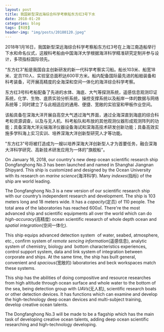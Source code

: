 ```yaml
---
layout: post
title: 我国新型深远海综合科学考察船东方红3号下水
date: 2018-01-20
categories: blog
tags: [科技]
header-img: "img/posts/20180120.jpeg"
---
```

2018年1月16日，我国新型深远海综合科学考察船东方红3号在上海江南造船举行下水和命名仪式，这艘科考船由中国海洋大学根据海洋科学精准研究定制并参与设计，多项指标国际领先。

“东方红3”船是我国自主创新研发的新一代科学考察实习船。船长103米、船宽18米、定员110人、实验室总面积达600平方米。船内配备国际最先进的船舶装备和科考装备，可开展高精度的全海深和空间一体化的海洋综合科学考察。　

东方红3号科考船配备了先进的水体、海底、大气等探测系统，遥感信息观测印证系统，化学、生物、底质实验分析系统，操控支撑系统以及船岸一体的数据与网络系统等；同时建立了与此相适应的通用、便捷、宽敞的实验室和甲板作业空间。

该船具备在深海大洋开展自高空大气透过海气界面，通过全海深直到海底的综合科考和资源调查，以及与无人机、科考船队和布放的其他观测仪器形成观测阵列的功能；具备深海大洋尖端海洋仪器设备海试和深海高技术研发创新功能；具备高效实施多学科海上实习实训、培养深海大洋创新型研究人才等功能。

"东方红3"号将被打造成为一艘以培养深海大洋创新型人才为首要任务，融合深海大洋科学研究、高新技术研发应用为一体的"旗舰船"。


On January 16, 2018, our country's new deep ocean scientific research ship Dongfanghong No.3 has been launched and named in Shanghai Jiangnan Shipyard. This ship is customized and designed by the Ocean University with its research on _marine science_(海洋科学). Many _indexes_(指标) of the ship are world leading.

The Dongfanghong No.3 is a new version of our scientific research ship with our country’s independent research and development. The ship is 103 meters long and 18 meters wide. It has a _capacity_(定员) of 110 people. The total area of the laboratories has reached 600㎡. There're the most advanced ship and scientific equipments all over the world which can do _high-accuracy_(高精度) ocean scientific research of whole depth ocean and _spatial integration_(空间一体化).

This ship equips advanced detection system  of water, seabed, atmosphere, etc., confirm system of _remote sencing information_(遥感信息), analytic system of chemistry, biology and  bottom characteristics experiences, control support system, data and link system of integration between corporate and ships. At the same time, the ship has built general, convenient and _spacious_(宽敞的) laboratories and beck workspaces match these systems.

This ship has the abilities of doing compositive and resource researches from high altitude through ocean surface and whole water to the bottom of the sea, being detection group with _UAVs_(无人机), scientific research boats or other detection devices. It has functions which can examine and develop the high-technology deep ocean devices and multi-subject training, develop creative ocean talents.

The Dongfanghong No.3 will be made to be a flagship which has the main task of developing creative ocean talents, adding deep ocean scientific researching and high-technology developing.

